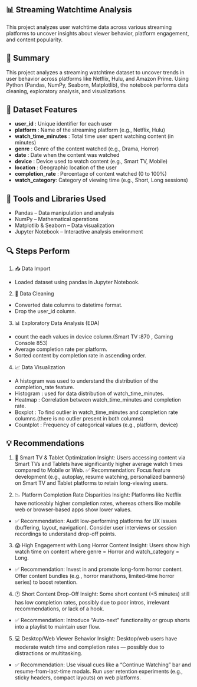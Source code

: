## 📊 Streaming Watchtime Analysis
This project analyzes user watchtime data across various streaming platforms to uncover insights about viewer behavior, platform engagement, and content popularity.

## 📌 Summary
This project analyzes a streaming watchtime dataset to uncover trends in user behavior across platforms like Netflix, Hulu, and Amazon Prime. Using Python (Pandas, NumPy, Seaborn, Matplotlib), the notebook performs data cleaning, exploratory analysis, and visualizations.

## 🧾 Dataset Features
- **user_id**	:	Unique identifier for each user
- **platform** : Name of the streaming platform (e.g., Netflix, Hulu)
- **watch_time_minutes** : Total time user spent watching content (in minutes)
- **genre** : Genre of the content watched (e.g., Drama, Horror)
- **date** : Date when the content was watched
- **device** : 	Device used to watch content (e.g., Smart TV, Mobile)
- **location** : Geographic location of the user
- **completion_rate** : Percentage of content watched (0 to 100%)
- **watch_category**:	Category of viewing time (e.g., Short, Long sessions)

## 🧰 Tools and Libraries Used
- Pandas – Data manipulation and analysis
- NumPy – Mathematical operations
- Matplotlib & Seaborn – Data visualization
- Jupyter Notebook – Interactive analysis environment

## 🔍 Steps Perform
1. 📥 Data Import
- Loaded dataset using pandas in Jupyter Notebook.

2. 🧹 Data Cleaning
- Converted date columns to datetime format.
- Drop the user_id column.

3. 📊 Exploratory Data Analysis (EDA)
- count the each values in device column.(Smart TV :870 , Gaming Console 853)
- Average completion rate per platform.
- Sorted content by completion rate in ascending order.

4. 📈 Data Visualization
- A histogram was used to understand the distribution of the completion_rate feature.
- Histogram : used for data distribution of watch_time_minutes.
- Heatmap : Correlation between  watch_time_minutes and completion rate.
- Boxplot : To find outlier in watch_time_minutes and completion rate columns.(there is no outlier present in both columns)
- Countplot : Frequency of categorical values (e.g., platform, device)

## 💡 Recommendations
1. 📱 Smart TV & Tablet Optimization
Insight: Users accessing content via Smart TVs and Tablets have significantly higher average watch times compared to Mobile or Web.
✅ Recommendation: Focus feature development (e.g., autoplay, resume watching, personalized banners) on Smart TV and Tablet platforms to retain long-viewing users.

2. 📉 Platform Completion Rate Disparities
Insight: Platforms like Netflix have noticeably higher completion rates, whereas others like mobile web or browser-based apps show lower values.
- ✅ Recommendation: Audit low-performing platforms for UX issues (buffering, layout, navigation). Consider user interviews or session recordings to understand drop-off points.

3. 😱 High Engagement with Long Horror Content
Insight: Users show high watch time on content where genre = Horror and watch_category = Long.
- ✅ Recommendation: Invest in and promote long-form horror content. Offer content bundles (e.g., horror marathons, limited-time horror series) to boost retention.

4. 🕐 Short Content Drop-Off
Insight: Some short content (<5 minutes) still has low completion rates, possibly due to poor intros, irrelevant recommendations, or lack of a hook.
- ✅ Recommendation: Introduce “Auto-next” functionality or group shorts into a playlist to maintain user flow.

5. 💻 Desktop/Web Viewer Behavior
Insight: Desktop/web users have moderate watch time and completion rates — possibly due to distractions or multitasking.
- ✅ Recommendation: Use visual cues like a “Continue Watching” bar and resume-from-last-time modals. Run user retention experiments (e.g., sticky headers, compact layouts) on web platforms.

